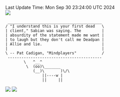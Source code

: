 Last Update Time: 
Mon Sep 30 23:24:00 UTC 2024
<br>![](https://img.shields.io/badge/%E5%A4%A7%E5%AE%B6-%E5%AE%89%E5%AE%89-green)<br>
```
 _________________________________________
/ "I understand this is your first dead   \
| client," Sabian was saying. The         |
| absurdity of the statement made me want |
| to laugh but they don't call me Deadpan |
| Allie and lie.                          |
|                                         |
\ -- Pat Cadigan, "Mindplayers"           /
 -----------------------------------------
        \   ^__^
         \  (oo)\_______
            (__)\       )\/\
                ||----w |
                ||     ||
```
![](https://github-readme-stats.vercel.app/api?username=chenlitw)
![](https://github-readme-stats.vercel.app/api/top-langs/?username=chenlitw)
